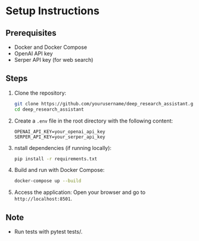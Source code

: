 # Setup Instructions

## Prerequisites
- Docker and Docker Compose
- OpenAI API key
- Serper API key (for web search)

## Steps
1. Clone the repository:
   ```bash
   git clone https://github.com/yourusername/deep_research_assistant.git
   cd deep_research_assistant
   ```
2. Create a `.env` file in the root directory with the following content:
   ```env
   OPENAI_API_KEY=your_openai_api_key
   SERPER_API_KEY=your_serper_api_key
   ```
3. nstall dependencies (if running locally):
   ```bash
   pip install -r requirements.txt
   ```
4. Build and run with Docker Compose:
    ```bash
    docker-compose up --build
    ```
5. Access the application:
   Open your browser and go to `http://localhost:8501`.
## Note 
* Run tests with pytest tests/.
